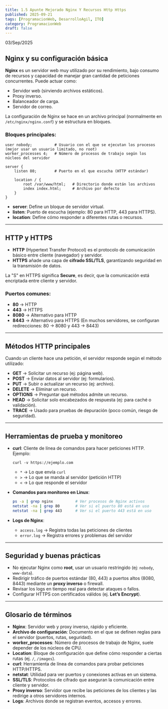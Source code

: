 ```yaml
---
title: 1.5 Apunte Mejorado Nginx Y Recursos Http Https
published: 2025-09-21
tags: [ProgramacionWeb, DesarrolloAgil, ITO]
category: ProgramacionWeb
draft: false
---
```


03/Sep/2025
## Nginx y su configuración básica

**Nginx** es un servidor web muy utilizado por su rendimiento, bajo consumo de recursos y capacidad de manejar gran cantidad de peticiones concurrentes. Puede actuar como:

* Servidor web (sirviendo archivos estáticos).
* Proxy inverso.
* Balanceador de carga.
* Servidor de correo.

La configuración de Nginx se hace en un archivo principal (normalmente en `/etc/nginx/nginx.conf`) y se estructura en bloques.

### Bloques principales:

```nginx
user nobody;          # Usuario con el que se ejecutan los procesos (mejor usar un usuario limitado, no root)
worker_processes 4;   # Número de procesos de trabajo según los núcleos del servidor

server {
    listen 80;        # Puerto en el que escucha (HTTP estándar)
    
    location / {
        root /var/www/html;   # Directorio donde están los archivos
        index index.html;     # Archivo por defecto
    }
}
```

* **server**: Define un bloque de servidor virtual.
* **listen**: Puerto de escucha (ejemplo: 80 para HTTP, 443 para HTTPS).
* **location**: Define cómo responder a diferentes rutas o recursos.

---

## HTTP y HTTPS

* **HTTP** (Hypertext Transfer Protocol) es el protocolo de comunicación básico entre cliente (navegador) y servidor.
* **HTTPS** añade una capa de **cifrado SSL/TLS**, garantizando seguridad en la transmisión de datos.

 La "S" en HTTPS significa **Secure**, es decir, que la comunicación está encriptada entre cliente y servidor.

### Puertos comunes:

* **80** → HTTP
* **443** → HTTPS
* **8080** → Alternativo para HTTP
* **8443** → Alternativo para HTTPS
  (En muchos servidores, se configuran redirecciones: 80 → 8080 y 443 → 8443)

---

## Métodos HTTP principales

Cuando un cliente hace una petición, el servidor responde según el método utilizado:

* **GET** → Solicitar un recurso (ej: página web).
* **POST** → Enviar datos al servidor (ej: formularios).
* **PUT** → Subir o actualizar un recurso (ej: archivo).
* **DELETE** → Eliminar un recurso.
* **OPTIONS** → Preguntar qué métodos admite un recurso.
* **HEAD** → Solicitar solo encabezados de respuesta (ej: para caché o validación).
* **TRACE** → Usado para pruebas de depuración (poco común, riesgo de seguridad).

---

## Herramientas de prueba y monitoreo

* **curl**: Cliente de línea de comandos para hacer peticiones HTTP.
  Ejemplo:

  ```
  curl -v https://ejemplo.com
  ```

  * `*` → Lo que envía `curl`
  * `>` → Lo que se manda al servidor (petición HTTP)
  * `<` → Lo que responde el servidor

* **Comandos para monitoreo en Linux**:

  ```bash
  ps -a | grep nginx          # Ver procesos de Nginx activos
  netstat -na | grep 80       # Ver si el puerto 80 está en uso
  netstat -na | grep 443      # Ver si el puerto 443 está en uso
  ```

* **Logs de Nginx**:

  * `access.log` → Registra todas las peticiones de clientes
  * `error.log` → Registra errores y problemas del servidor

---

## Seguridad y buenas prácticas

* No ejecutar Nginx como **root**, usar un usuario restringido (ej: `nobody`, `www-data`).
* Redirigir tráfico de puertos estándar (80, 443) a puertos altos (8080, 8443) mediante un **proxy inverso** o firewall.
* Revisar los logs en tiempo real para detectar ataques o fallos.
* Configurar HTTPS con certificados válidos (ej. **Let’s Encrypt**).

---

## Glosario de términos

* **Nginx**: Servidor web y proxy inverso, rápido y eficiente.
* **Archivo de configuración**: Documento en el que se definen reglas para el servidor (puertos, rutas, seguridad).
* **worker\_processes**: Número de procesos de trabajo de Nginx, suele depender de los núcleos de CPU.
* **Location**: Bloque de configuración que define cómo responder a ciertas rutas (ej. `/`, `/images`).
* **curl**: Herramienta de línea de comandos para probar peticiones HTTP/HTTPS.
* **netstat**: Utilidad para ver puertos y conexiones activas en un sistema.
* **SSL/TLS**: Protocolos de cifrado que aseguran la comunicación entre cliente y servidor.
* **Proxy inverso**: Servidor que recibe las peticiones de los clientes y las redirige a otros servidores internos.
* **Logs**: Archivos donde se registran eventos, accesos y errores.

